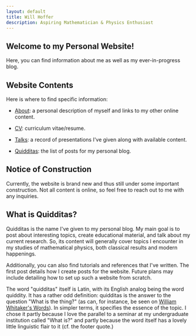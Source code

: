 ```yaml
---
layout: default
title: Will Hoffer
description: Aspiring Mathematician & Physics Enthusiast
---
```

## Welcome to my Personal Website! 
Here, you can find information about me as well as my ever-in-progress blog. 

## Website Contents
Here is where to find specific information:

- [About](https://willhoffer.com/about/): a personal description of myself and links to my other online content.

- [CV](https://willhoffer.com/cv/): curriculum vitae/resume.
- [Talks](https://willhoffer.com/talks/): a record of presentations I've given along with available content.

- [Quidditas](https://willhoffer.com/quidditas/): the list of posts for my personal blog.


## Notice of Construction
Currently, the website is brand new and thus still under some important construction. Not all content is online, so feel free to reach out to me with any inquiries.


## What is Quidditas?
Quidditas is the name I've given to my personal blog. My main goal is to post about interesting topics, create educational material, and talk about my current research. So, its content will generally cover topics I encounter in my studies of mathematical physics, both classical results and modern happenings. 

Additionally, you can also find tutorials and references that I've written. The first post details how I create posts for the website. Future plans may include detailing how to set up such a website from scratch.

The word "quidditas" itself is Latin, with its English analog being the word quiddity. It has a rather odd definition: quidditas is the answer to the question "What is the thing?" (as can, for instance, be seen on [William Whitaker's Words](http://www.archives.nd.edu/cgi-bin/wordz.pl?keyword=quidditas)). In simpler terms, it specifies the essence of the topic. I chose it partly because I love the parallel to a seminar at my undergraduate institution called "What is?" and partly because the word itself has a lovely little linguistic flair to it (cf. the footer quote.) 
